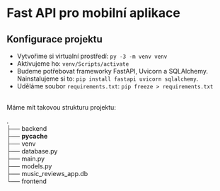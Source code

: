 # Fast API pro mobilní aplikace
## Konfigurace projektu
*  Vytvořime si virtualní prostředí: `py -3 -m venv venv`
*   Aktivujeme ho: `venv/Scripts/activate`
*   Budeme potřebovat frameworky FastAPI, Uvicorn a SQLAlchemy. Nainstalujeme si to: `pip install fastapi uvicorn sqlalchemy`.
*   Uděláme soubor `requirements.txt`: `pip freeze > requirements.txt`
<br>
Máme mít takovou strukturu projektu:

. <br>
├── backend <br>
        ├── __pycache__ <br>
        ├── venv <br>
        ├── database.py <br>
        ├── main.py <br>
        ├── models.py <br>
        ├── music_reviews_app.db <br>
└── frontend <br>
